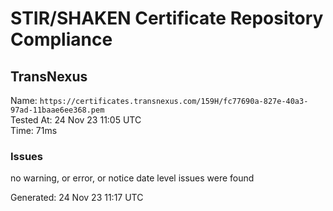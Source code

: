 # STIR/SHAKEN Certificate Repository Compliance

## TransNexus

Name: `https://certificates.transnexus.com/159H/fc77690a-827e-40a3-97ad-11baae6ee368.pem`\
Tested At: 24 Nov 23 11:05 UTC\
Time: 71ms

### Issues

no warning, or error, or notice date level issues were found

Generated: 24 Nov 23 11:17 UTC